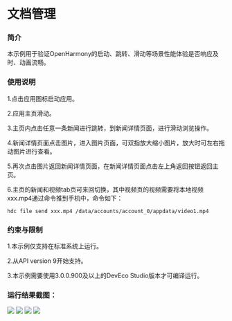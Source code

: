 # 文档管理

### 简介

本示例用于验证OpenHarmony的启动、跳转、滑动等场景性能体验是否响应及时、动画流畅。

### 使用说明

1.点击应用图标启动应用。

2.应用主页滑动。

3.主页内点击任意一条新闻进行跳转，到新闻详情页面，进行滑动浏览操作。

4.新闻详情页面点击图片，进入图片页面，可双指放大缩小图片，放大时可左右拖动图片进行查看。

5.再次点击图片返回新闻详情页面，在新闻详情页面点击左上角返回按钮返回主页。

6.主页的新闻和视频tab页可来回切换，其中视频页的视频需要将本地视频xxx.mp4通过命令推到手机中，命令如下：
  ```
  hdc file send xxx.mp4 /data/accounts/account_0/appdata/video1.mp4 
  ```

### 约束与限制

1.本示例仅支持在标准系统上运行。

2.从API version 9开始支持。

3.本示例需要使用3.0.0.900及以上的DevEco Studio版本才可编译运行。

### 运行结果截图：

![](screenshot/Screenshot_1.jpg)
![](screenshot/Screenshot_2.jpg)
![](screenshot/Screenshot_3.jpg)
![](screenshot/Screenshot_4.jpg)
